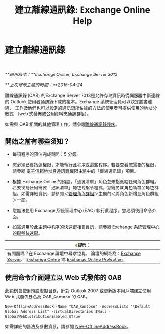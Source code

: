 ﻿---
title: '建立離線通訊錄: Exchange Online Help'
TOCTitle: 建立離線通訊錄
ms:assetid: b57bb4ce-5b6e-4702-a2f8-04bf3898a861
ms:mtpsurl: https://technet.microsoft.com/zh-tw/library/Bb124339(v=EXCHG.150)
ms:contentKeyID: 50474060
ms.date: 05/23/2018
mtps_version: v=EXCHG.150
f1_keywords:
- Microsoft.Exchange.Management.SnapIn.Esm.OrganizationConfiguration.Mailbox.NewOabWizardForm.OabIntroductionWizardPage
ms.translationtype: MT
---

# 建立離線通訊錄

 

_**適用版本：**Exchange Online, Exchange Server 2013_

_**上次修改主題的時間：**2015-04-24_

離線通訊錄 (OAB) 的Exchange Server 2013是允許存取資訊時從伺服器中斷連線的 Outlook 使用者通訊錄下載的複本。Exchange 系統管理員可以決定叢書離線、 工作及他們也可以設定的通訊錄所依據的方法的使用者可提供使用的地址分散式 （web 式發佈或公用資料夾通訊群組）。

如需與 OAB 相關的其他管理工作，請參閱[離線通訊錄程序](offline-address-book-procedures-exchange-2013-help.md)。

## 開始之前有哪些須知？

  - 每項程序的預估完成時間：5 分鐘。

  - 您必須已獲指派權限，才能執行此程序或這些程序。若要查看您需要的權限，請參閱 [電子信箱地址與通訊錄權限](email-address-and-address-book-permissions-exchange-2013-help.md)主題中的「離線通訊錄」項目。

  - 根據 Exchange Online 的預設，「通訊清單」角色並未指派給任何角色群組。若要使用任何需要「通訊清單」角色的指令程式，您需將此角色新增至角色群組。如需詳細資訊，請參閱＜[管理角色群組](manage-role-groups-exchange-2013-help.md)＞主題的＜將角色新增至角色群組＞一節。

  - 您無法使用 Exchange 系統管理中心 (EAC) 執行此程序。您必須使用命令介面。

  - 如需適用於此主題中程序的快速鍵相關資訊，請參閱 [Exchange 系統管理中心的鍵盤快速鍵](keyboard-shortcuts-in-the-exchange-admin-center-exchange-online-protection-help.md)。

<table>
<thead>
<tr class="header">
<th><img src="images/Bb124558.tip(EXCHG.150).gif" title="提示" alt="提示" />提示：</th>
</tr>
</thead>
<tbody>
<tr class="odd">
<td>有問題嗎？在 Exchange 論壇中尋求協助。 論壇的網址為：<a href="https://go.microsoft.com/fwlink/p/?linkid=60612">Exchange Server</a>、 <a href="https://go.microsoft.com/fwlink/p/?linkid=267542">Exchange Online</a> 或 <a href="https://go.microsoft.com/fwlink/p/?linkid=285351">Exchange Online Protection</a>。</td>
</tr>
</tbody>
</table>


## 使用命令介面建立以 Web 式發佈的 OAB

此範例會使用預設虛擬目錄，針對 Outlook 2007 或更新版本用戶端建立使用 Web 式發佈且名為 OAB\_Contoso 的 OAB。

    New-OfflineAddressBook -Name "OAB_Contoso" -AddressLists "\Default Global Address List" -VirtualDirectories $Null -GlobalWebDistributionEnabled $True

如需詳細的語法及參數資訊，請參閱 [New-OfflineAddressBook](https://technet.microsoft.com/zh-tw/library/bb123692\(v=exchg.150\))。

